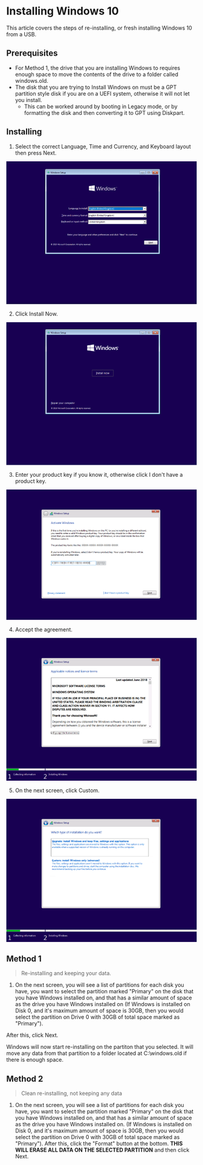 # Installing Windows 10


This article covers the steps of re-installing, or fresh installing Windows 10 from a USB.

## Prerequisites
* For Method 1, the drive that you are installing Windows to requires enough space to move the contents of the drive to a folder called windows.old.
* The disk that you are trying to Install Windows on must be a GPT partition style disk if you are on a UEFI system, otherwise it will not let you install. 
  * This can be worked around by booting in Legacy mode, or by formatting the disk and then converting it to GPT using Diskpart.


## Installing

1. Select the correct Language, Time and Currency, and Keyboard layout then press Next.

![](Images/Install-1.png)

2. Click Install Now.

![](Images/Install-2.png)

3. Enter your product key if you know it, otherwise click I don't have a product key.

![](Images/Install-3.png)

4. Accept the agreement.

![](Images/Install-4.png)

5. On the next screen, click Custom.

![](Images/Install-5.png)

## Method 1

> Re-installing and keeping your data.

1. On the next screen, you will see a list of partitions for each disk you have, you want to select the partition marked "Primary" on the disk that you have Windows installed on, and that has a similar amount of space as the drive you have Windows installed on (If Windows is installed on Disk 0, and it's maximum amount of space is 30GB, then you would select the partition on Drive 0 with 30GB of total space marked as "Primary").

After this, click Next.

Windows will now start re-installing on the partiton that you selected. It will move any data from that partition to a folder located at C:\windows.old if there is enough space.

## Method 2



> Clean re-installing, not keeping any data

1. On the next screen, you will see a list of partitions for each disk you have, you want to select the partition marked "Primary" on the disk that you have Windows installed on, and that has a similar amount of space as the drive you have Windows installed on. (If Windows is installed on Disk 0, and it's maximum amount of space is 30GB, then you would select the partition on Drive 0 with 30GB of total space marked as "Primary"). After this, click the "Format" button at the bottom. **THIS WILL ERASE ALL DATA ON THE SELECTED PARTITION** and then click Next.


